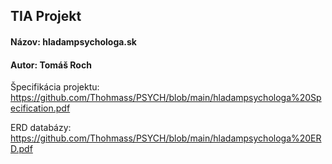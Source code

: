## TIA Projekt

#### Názov: hladampsychologa.sk

#### Autor: Tomáš Roch

Špecifikácia projektu: https://github.com/Thohmass/PSYCH/blob/main/hladampsychologa%20Specification.pdf

ERD databázy: https://github.com/Thohmass/PSYCH/blob/main/hladampsychologa%20ERD.pdf
